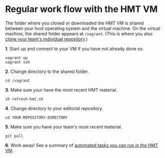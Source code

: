 # Regular work flow with the HMT VM #

The folder where you cloned or downloaded the HMT VM is shared between your host operating system and the virtual machine.  On the virtual machine, the shared folder appears at `/vagrant`.  (This is where you also [clone your team's individual repository](edrepo.html).)

**1**.  Start up and connect to your VM if you have not already done so.

    vagrant up
    vagrant ssh

**2**. Change directory to the shared folder.

    cd /vagrant


**3**.  Make sure your have the most recent HMT material.
  
    sh refresh-hmt.sh


**4**.  Change directory to your editorial repository.

    cd YOUR-REPOSITORY-DIRECTORY


**5**.  Make sure you have your team's most recent material.

    git pull

**6**.  Work away!  See a summary of [automated tasks you can run in the HMT VM](scripts.html).